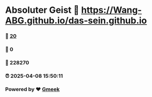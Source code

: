 # Absoluter Geist :link: https://Wang-ABG.github.io/das-sein.github.io 
### :page_facing_up: [20](https://Wang-ABG.github.io/das-sein.github.io/tag.html) 
### :speech_balloon: 0 
### :hibiscus: 228270 
### :alarm_clock: 2025-04-08 15:50:11 
### Powered by :heart: [Gmeek](https://github.com/Meekdai/Gmeek)
